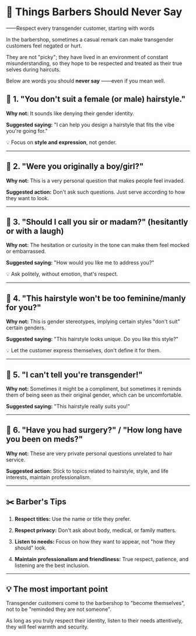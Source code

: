 # 💬 Things Barbers Should Never Say

——Respect every transgender customer, starting with words

In the barbershop, sometimes a casual remark can make transgender customers feel negated or hurt.

They are not "picky"; they have lived in an environment of constant misunderstanding, so they hope to be respected and treated as their true selves during haircuts.

Below are words you should **never say** ——even if you mean well.

## 🚫 1. "You don't suit a female (or male) hairstyle."

**Why not:** It sounds like denying their gender identity.

**Suggested saying:** "I can help you design a hairstyle that fits the vibe you're going for."

💡 Focus on **style and expression**, not gender.

---

## 🚫 2. "Were you originally a boy/girl?"

**Why not:** This is a very personal question that makes people feel invaded.

**Suggested action:** Don't ask such questions. Just serve according to how they want to look.

---

## 🚫 3. "Should I call you sir or madam?" (hesitantly or with a laugh)

**Why not:** The hesitation or curiosity in the tone can make them feel mocked or embarrassed.

**Suggested saying:** "How would you like me to address you?"

💡 Ask politely, without emotion, that's respect.

---

## 🚫 4. "This hairstyle won't be too feminine/manly for you?"

**Why not:** This is gender stereotypes, implying certain styles "don't suit" certain genders.

**Suggested saying:** "This hairstyle looks unique. Do you like this style?"

💡 Let the customer express themselves, don't define it for them.

---

## 🚫 5. "I can't tell you're transgender!"

**Why not:** Sometimes it might be a compliment, but sometimes it reminds them of being seen as their original gender, which can be uncomfortable.

**Suggested saying:** "This hairstyle really suits you!"

---

## 🚫 6. "Have you had surgery?" / "How long have you been on meds?"

**Why not:** These are very private personal questions unrelated to hair service.

**Suggested action:** Stick to topics related to hairstyle, style, and life interests, maintain professionalism.

---

## ✂️ Barber's Tips

1. **Respect titles:** Use the name or title they prefer.

2. **Respect privacy:** Don't ask about body, medical, or family matters.

3. **Listen to needs:** Focus on how they want to appear, not "how they should" look.

4. **Maintain professionalism and friendliness:** True respect, patience, and listening are the best inclusion.

---

## 💡 The most important point

Transgender customers come to the barbershop to "become themselves", not to be "reminded they are not someone".

As long as you truly respect their identity, listen to their needs attentively, they will feel warmth and security.